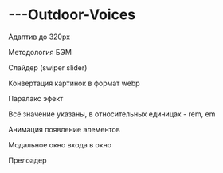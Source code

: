 # ---Outdoor-Voices

Адаптив до 320px

Методология БЭМ

Слайдер (swiper slider)

Конвертация картинок в формат webp

Паралакс эфект

Всё значение указаны, в относительных единицах - rem, em

Анимация появление элементов

Модальное окно входа в окно

Прелоадер
